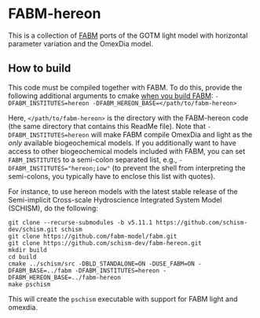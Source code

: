 # FABM-hereon

This is a collection of [FABM](https://fabm.net) ports of the GOTM light model with horizontal parameter variation and the OmexDia model.

## How to build

This code must be compiled together with FABM. To do this, provide the following additional arguments to cmake [when you build FABM](https://github.com/fabm-model/fabm/wiki/Building-and-installing): `-DFABM_INSTITUTES=hereon -DFABM_HEREON_BASE=</path/to/fabm-hereon>`

Here, `</path/to/fabm-hereon>` is the directory with the FABM-hereon code (the same directory that contains this ReadMe file). Note that `-DFABM_INSTITUTES=hereon` will make FABM compile OmexDia and light as the *only* available biogeochemical models. If you additionally want to have access to other biogeochemical models included with FABM, you can set `FABM_INSTITUTES` to a semi-colon separated list, e.g., `-DFABM_INSTITUTES="hereon;iow"` (to prevent the shell from interpreting the semi-colons, you typically have to enclose this list with quotes).

For instance, to use hereon models with the latest stable release of the Semi-implicit Cross-scale Hydroscience Integrated System Model (SCHISM), do the following:

```
git clone --recurse-submodules -b v5.11.1 https://github.com/schism-dev/schism.git schism
git clone https://github.com/fabm-model/fabm.git
git clone https://github.com/schism-dev/fabm-hereon.git
mkdir build
cd build
cmake ../schism/src -DBLD_STANDALONE=ON -DUSE_FABM=ON -DFABM_BASE=../fabm -DFABM_INSTITUTES=hereon -DFABM_HEREON_BASE=../fabm-hereon
make pschism
```

This will create the `pschism` executable with support for FABM light and omexdia.
